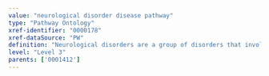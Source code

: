 ```yaml
---
value: "neurological disorder disease pathway"
type: "Pathway Ontology"
xref-identifier: "0000178"
xref-dataSource: "PW"
definition: "Neurological disorders are a group of disorders that involve the central nervous system (brain, brainstem and cerebellum), the peripheral nervous system (including cranial nerves), and the autonomic nervous system (parts of which are located in both the central and peripheral nervous systems). Major branches are headache, stupor and coma, dementia, seizure, sleep disorders, trauma, infections, neoplasms, neuro-ophthalmologic diseases, movement disorders, demyelinating diseases, spinal cord disorders, and disorders of peripheral nerves, muscle and neuromuscular junctions. Many mental illnesses are believed to be neurological disorders of the central nervous system, but they are classified separately. They are not traditionally listed as neurological diseases because their causes are not definitely determined as biological, although there are good reasons to suspect that bipolar disorder and schizophrenia have neuro-chemical causes."
level: "Level 3"
parents: ['0001412']
---
```

